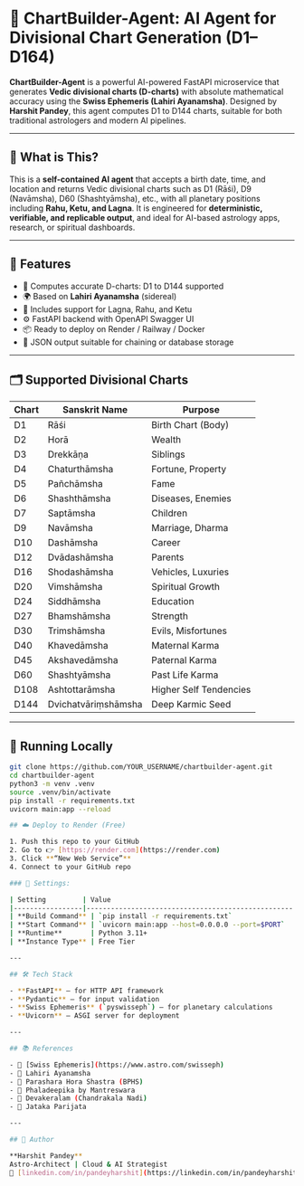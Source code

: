 # 🤖 ChartBuilder-Agent: AI Agent for Divisional Chart Generation (D1–D164)

**ChartBuilder-Agent** is a powerful AI-powered FastAPI microservice that generates **Vedic divisional charts (D-charts)** with absolute mathematical accuracy using the **Swiss Ephemeris (Lahiri Ayanamsha)**. Designed by **Harshit Pandey**, this agent computes D1 to D144 charts, suitable for both traditional astrologers and modern AI pipelines.

---

## 🧠 What is This?

This is a **self-contained AI agent** that accepts a birth date, time, and location and returns Vedic divisional charts such as D1 (Rāśi), D9 (Navāmsha), D60 (Shashtyāmsha), etc., with all planetary positions including **Rahu, Ketu, and Lagna**. It is engineered for **deterministic, verifiable, and replicable output**, and ideal for AI-based astrology apps, research, or spiritual dashboards.

---

## 📜 Features

- 🧮 Computes accurate D-charts: D1 to D144 supported
- 🌍 Based on **Lahiri Ayanamsha** (sidereal)
- 🔭 Includes support for Lagna, Rahu, and Ketu
- ⚙️ FastAPI backend with OpenAPI Swagger UI
- 📦 Ready to deploy on Render / Railway / Docker
- 📂 JSON output suitable for chaining or database storage

---

## 🗂 Supported Divisional Charts

| Chart | Sanskrit Name                   | Purpose                 |
|-------|----------------------------------|--------------------------|
| D1    | Rāśi                            | Birth Chart (Body)      |
| D2    | Horā                            | Wealth                  |
| D3    | Drekkāṇa                        | Siblings                |
| D4    | Chaturthāmsha                   | Fortune, Property       |
| D5    | Pañchāmsha                      | Fame                    |
| D6    | Shashthāmsha                    | Diseases, Enemies       |
| D7    | Saptāmsha                       | Children                |
| D9    | Navāmsha                        | Marriage, Dharma        |
| D10   | Dashāmsha                       | Career                  |
| D12   | Dvādashāmsha                    | Parents                 |
| D16   | Shodashāmsha                    | Vehicles, Luxuries      |
| D20   | Vimshāmsha                      | Spiritual Growth        |
| D24   | Siddhāmsha                      | Education               |
| D27   | Bhamshāmsha                     | Strength                |
| D30   | Trimshāmsha                     | Evils, Misfortunes      |
| D40   | Khavedāmsha                     | Maternal Karma          |
| D45   | Akshavedāmsha                   | Paternal Karma          |
| D60   | Shashtyāmsha                    | Past Life Karma         |
| D108  | Ashtottarāmsha                  | Higher Self Tendencies  |
| D144  | Dvichatvāriṃshāmsha             | Deep Karmic Seed        |

---

## 🚀 Running Locally

```bash
git clone https://github.com/YOUR_USERNAME/chartbuilder-agent.git
cd chartbuilder-agent
python3 -m venv .venv
source .venv/bin/activate
pip install -r requirements.txt
uvicorn main:app --reload

## ☁️ Deploy to Render (Free)

1. Push this repo to your GitHub
2. Go to 👉 [https://render.com](https://render.com)
3. Click **“New Web Service”**
4. Connect to your GitHub repo

### 🔧 Settings:

| Setting         | Value                                             |
|-----------------|---------------------------------------------------|
| **Build Command** | `pip install -r requirements.txt`               |
| **Start Command** | `uvicorn main:app --host=0.0.0.0 --port=$PORT`  |
| **Runtime**       | Python 3.11+                                    |
| **Instance Type** | Free Tier                                       |

---

## 🛠 Tech Stack

- **FastAPI** – for HTTP API framework  
- **Pydantic** – for input validation  
- **Swiss Ephemeris** (`pyswisseph`) – for planetary calculations  
- **Uvicorn** – ASGI server for deployment  

---

## 📚 References

- 📌 [Swiss Ephemeris](https://www.astro.com/swisseph)
- 📌 Lahiri Ayanamsha
- 📌 Parashara Hora Shastra (BPHS)
- 📌 Phaladeepika by Mantreswara
- 📌 Devakeralam (Chandrakala Nadi)
- 📌 Jataka Parijata

---

## 👤 Author

**Harshit Pandey**  
Astro-Architect | Cloud & AI Strategist  
🔗 [linkedin.com/in/pandeyharshit](https://linkedin.com/in/pandeyharshit)
